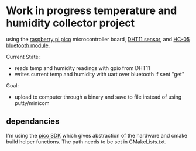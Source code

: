 # Work in progress temperature and humidity collector project

using the [raspberry pi pico](https://www.raspberrypi.com/products/raspberry-pi-pico/) microcontroller board, [DHT11 sensor](https://components101.com/sensors/dht11-temperature-sensor), and [HC-05 bluetooth module](https://components101.com/wireless/hc-05-bluetooth-module).

Current State:
* reads temp and humidity readings with gpio from DHT11
* writes current temp and humidity with uart over bluetooth if sent "get"

Goal:
* upload to computer through a binary and save to file instead of using putty/minicom

## dependancies

I'm using the [pico SDK](https://www.raspberrypi.com/documentation/microcontrollers/c_sdk.html) which gives abstraction of the hardware and cmake build helper functions. The path needs to be set in CMakeLists.txt.
